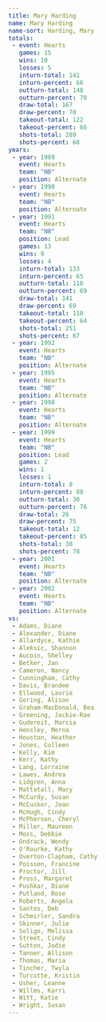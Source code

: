 ```yaml
---
title: Mary Harding
name: Mary Harding
name-sort: Harding, Mary
totals:
 - event: Hearts
   games: 15
   wins: 10
   losses: 5
   inturn-total: 141
   inturn-percent: 66
   outturn-total: 148
   outturn-percent: 70
   draw-total: 167
   draw-percent: 70
   takeout-total: 122
   takeout-percent: 66
   shots-total: 289
   shots-percent: 68
years:
 - year: 1989
   event: Hearts
   team: "NB"
   position: Alternate
 - year: 1990
   event: Hearts
   team: "NB"
   position: Alternate
 - year: 1991
   event: Hearts
   team: "NB"
   position: Lead
   games: 13
   wins: 9
   losses: 4
   inturn-total: 133
   inturn-percent: 65
   outturn-total: 118
   outturn-percent: 69
   draw-total: 141
   draw-percent: 69
   takeout-total: 110
   takeout-percent: 64
   shots-total: 251
   shots-percent: 67
 - year: 1992
   event: Hearts
   team: "NB"
   position: Alternate
 - year: 1995
   event: Hearts
   team: "NB"
   position: Alternate
 - year: 1998
   event: Hearts
   team: "NB"
   position: Alternate
 - year: 1999
   event: Hearts
   team: "NB"
   position: Lead
   games: 2
   wins: 1
   losses: 1
   inturn-total: 8
   inturn-percent: 88
   outturn-total: 30
   outturn-percent: 76
   draw-total: 26
   draw-percent: 75
   takeout-total: 12
   takeout-percent: 85
   shots-total: 38
   shots-percent: 78
 - year: 2001
   event: Hearts
   team: "NB"
   position: Alternate
 - year: 2002
   event: Hearts
   team: "NB"
   position: Alternate
vs:
 - Adams, Diane
 - Alexander, Diane
 - Allardyce, Kathie
 - Aleksic, Shannon
 - Aucoin, Shelley
 - Betker, Jan
 - Cameron, Nancy
 - Cunningham, Cathy
 - Davis, Brandee
 - Ellwood, Laurie
 - Goring, Alison
 - Graham-MacDonald, Bea
 - Greening, Jackie-Rae
 - Gudereit, Marcia
 - Hensley, Merna
 - Houston, Heather
 - Jones, Colleen
 - Kelly, Kim
 - Kerr, Kathy
 - Lang, Lorraine
 - Lawes, Andrea
 - Lidgren, Anna
 - Mattatall, Mary
 - McCurdy, Susan
 - McCusker, Joan
 - McHugh, Cindy
 - McPherson, Cheryl
 - Miller, Maureen
 - Moss, Debbie
 - Ondrack, Wendy
 - O'Rourke, Kathy
 - Overton-Clapham, Cathy
 - Poisson, Francine
 - Proctor, Jill
 - Pross, Margaret
 - Pushkar, Diane
 - Putland, Rose
 - Roberts, Angela
 - Santos, Deb
 - Schmirler, Sandra
 - Skinner, Julie
 - Soligo, Melissa
 - Street, Cindy
 - Sutton, Jodie
 - Tanner, Allison
 - Thomas, Maria
 - Tincher, Twyla
 - Turcotte, Kristin
 - Usher, Leanne
 - Willms, Karri
 - Witt, Katie
 - Wright, Susan
---
```

